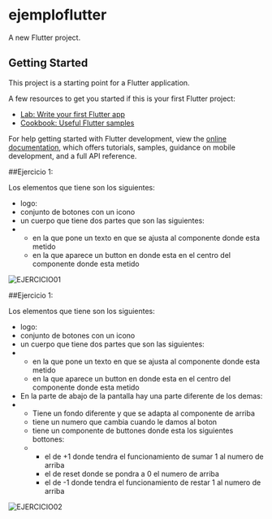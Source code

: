 # ejemploflutter

A new Flutter project.

## Getting Started

This project is a starting point for a Flutter application.

A few resources to get you started if this is your first Flutter project:

- [Lab: Write your first Flutter app](https://docs.flutter.dev/get-started/codelab)
- [Cookbook: Useful Flutter samples](https://docs.flutter.dev/cookbook)

For help getting started with Flutter development, view the
[online documentation](https://docs.flutter.dev/), which offers tutorials,
samples, guidance on mobile development, and a full API reference.

##Ejercicio 1:

Los elementos que tiene son los siguientes:
- logo:
- conjunto de botones con un icono
- un cuerpo que tiene dos partes que son las siguientes:
- - en la que pone un texto en que se ajusta al componente donde esta metido
  - en la que aparece un button en donde esta en el centro del componente donde esta metido
    
![EJERCICIO01](https://github.com/nataliadc2000/DominguezCarbajosaD01/assets/147175325/b35bf8b5-887a-4e7e-8303-ebea52827533)

##Ejercicio 1:

Los elementos que tiene son los siguientes:
- logo:
- conjunto de botones con un icono
- un cuerpo que tiene dos partes que son las siguientes:
- - en la que pone un texto en que se ajusta al componente donde esta metido
  - en la que aparece un button en donde esta en el centro del componente donde esta metido
- En la parte de abajo de la pantalla hay una parte diferente de los demas:
- - Tiene un fondo diferente y que se adapta al componente de arriba
  - tiene un numero que cambia cuando le damos al boton
  - tiene un componente de buttones donde esta los siguientes bottones:
  - - el de +1 donde tendra el funcionamiento de sumar 1 al numero de arriba
    - el de reset donde se pondra a 0 el numero de arriba
    - el de -1 donde tendra el funcionamiento de restar 1 al numero de arriba

![EJERCICIO02](https://github.com/nataliadc2000/DominguezCarbajosaD01/assets/147175325/3a34db25-3563-4494-8bf6-c66db89e2cbf)

